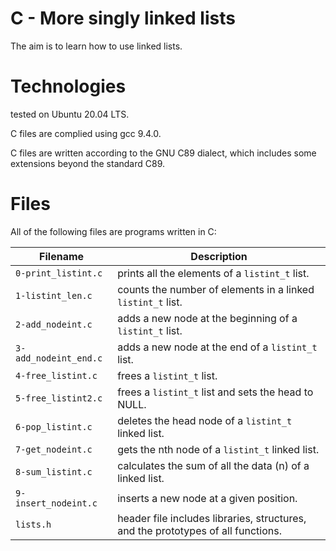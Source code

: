 # C - More singly linked lists

The aim is to learn how to use linked lists.

# Technologies

tested on Ubuntu 20.04 LTS.

C files are complied using gcc 9.4.0.

C files are written according to the GNU C89 dialect, which includes some extensions beyond the standard C89.

# Files

All of the following files are programs written in C:

| Filename                   | Description
| -------------------------- | -------------------------------------------------------------------------------------------------- 
| `0-print_listint.c`        | prints all the elements of a `listint_t` list.
| `1-listint_len.c`          | counts the number of elements in a linked `listint_t` list.
| `2-add_nodeint.c`          | adds a new node at the beginning of a `listint_t` list.
| `3-add_nodeint_end.c`      | adds a new node at the end of a `listint_t` list.
| `4-free_listint.c`         | frees a `listint_t` list.
| `5-free_listint2.c`        | frees a `listint_t` list and sets the head to NULL.
| `6-pop_listint.c`          | deletes the head node of a `listint_t` linked list.
| `7-get_nodeint.c`          | gets the nth node of a `listint_t` linked list.
| `8-sum_listint.c`          | calculates the sum of all the data (n) of a linked list.
| `9-insert_nodeint.c`       | inserts a new node at a given position.
| `lists.h`	             | header file includes libraries, structures, and the prototypes of all functions.
